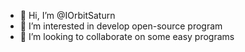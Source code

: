 - 👋 Hi, I’m @IOrbitSaturn
- 👀 I’m interested in develop open-source program
- 💞️ I’m looking to collaborate on some easy programs
